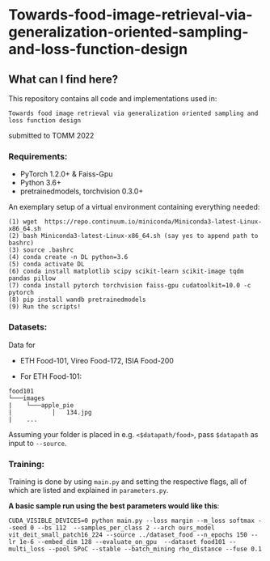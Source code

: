 # Towards-food-image-retrieval-via-generalization-oriented-sampling-and-loss-function-design

## What can I find here?

This repository contains all code and implementations used in:

```
Towards food image retrieval via generalization oriented sampling and loss function design
```
submitted to TOMM 2022

### Requirements:

* PyTorch 1.2.0+ & Faiss-Gpu
* Python 3.6+
* pretrainedmodels, torchvision 0.3.0+

An exemplary setup of a virtual environment containing everything needed:
```
(1) wget  https://repo.continuum.io/miniconda/Miniconda3-latest-Linux-x86_64.sh
(2) bash Miniconda3-latest-Linux-x86_64.sh (say yes to append path to bashrc)
(3) source .bashrc
(4) conda create -n DL python=3.6
(5) conda activate DL
(6) conda install matplotlib scipy scikit-learn scikit-image tqdm pandas pillow
(7) conda install pytorch torchvision faiss-gpu cudatoolkit=10.0 -c pytorch
(8) pip install wandb pretrainedmodels
(9) Run the scripts!
```

### Datasets:
Data for
* ETH Food-101, Vireo Food-172, ISIA Food-200


* For ETH Food-101:
```
food101
└───images
|    └───apple_pie
|           │   134.jpg
|    ...
```

Assuming your folder is placed in e.g. `<$datapath/food>`, pass `$datapath` as input to `--source`.

### Training:
Training is done by using `main.py` and setting the respective flags, all of which are listed and explained in `parameters.py`.

**A basic sample run using the best parameters would like this**:

```
CUDA_VISIBLE_DEVICES=0 python main.py --loss margin --m_loss softmax --seed 0 --bs 112  --samples_per_class 2 --arch ours_model vit_deit_small_patch16_224 --source ../dataset_food --n_epochs 150 --lr 1e-6 --embed_dim 128 --evaluate_on_gpu  --dataset food101 --multi_loss --pool SPoC --stable --batch_mining rho_distance --fuse 0.1
```

